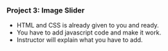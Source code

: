 ### Project 3: Image Slider
- HTML and CSS is already given to you and ready.
- You have to add javascript code and make it work.
- Instructor will explain what you have to add.